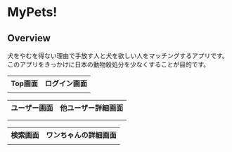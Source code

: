 <h1>MyPets!</h1>

<h2>Overview</h2>

<p>犬をやむを得ない理由で手放す人と犬を欲しい人をマッチングするアプリです。<br/>
このアプリをきっかけに日本の動物殺処分を少なくすることが目的です。
</p>

<table>
<tr>
<th>Top画面</th>
<th>ログイン画面</th>
<!-- <th>ユーザー画面</th>
<th>他ユーザー詳細画面</th>
<th>検索画面</th>
<th>ワンちゃんの詳細画面</th> -->

</tr>
<tr>
<td><img></td>
<td><img></td>
</tr>

</table>

<table>
<tr>
<th>ユーザー画面</th>
<th>他ユーザー詳細画面</th>

</tr>
<tr>
<td><img></td>

</tr>

<tr>
<td><img sr></td>

</tr>

</table>
<table>
<tr>

<th>検索画面</th>
<th>ワンちゃんの詳細画面</th>
</tr>

<tr>

<td><img></td>
<td><img></td>
</tr>
</table>
